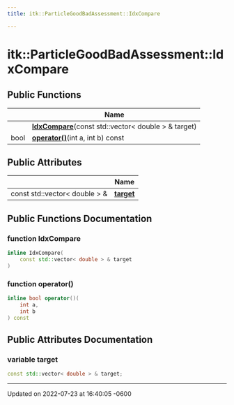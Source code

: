 ```yaml
---
title: itk::ParticleGoodBadAssessment::IdxCompare

---
```


# itk::ParticleGoodBadAssessment::IdxCompare





## Public Functions

|                | Name           |
| -------------- | -------------- |
| | **[IdxCompare](../Classes/structitk_1_1ParticleGoodBadAssessment_1_1IdxCompare.md#function-idxcompare)**(const std::vector< double > & target) |
| bool | **[operator()](../Classes/structitk_1_1ParticleGoodBadAssessment_1_1IdxCompare.md#function-operator())**(int a, int b) const |

## Public Attributes

|                | Name           |
| -------------- | -------------- |
| const std::vector< double > & | **[target](../Classes/structitk_1_1ParticleGoodBadAssessment_1_1IdxCompare.md#variable-target)**  |

## Public Functions Documentation

### function IdxCompare

```cpp
inline IdxCompare(
    const std::vector< double > & target
)
```


### function operator()

```cpp
inline bool operator()(
    int a,
    int b
) const
```


## Public Attributes Documentation

### variable target

```cpp
const std::vector< double > & target;
```


-------------------------------

Updated on 2022-07-23 at 16:40:05 -0600